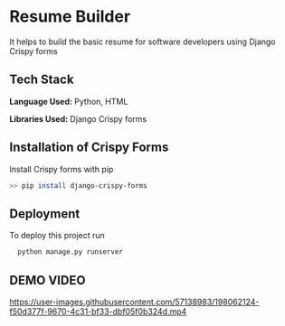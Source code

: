 # Resume Builder

It helps to build the basic resume for software developers using Django Crispy forms

## Tech Stack

**Language Used:** Python, HTML

**Libraries Used:** Django Crispy forms

## Installation of Crispy Forms

Install Crispy forms with pip

```bash
>> pip install django-crispy-forms
```

## Deployment

To deploy this project run

```bash
  python manage.py runserver
```

## DEMO VIDEO

https://user-images.githubusercontent.com/57138983/198062124-f50d377f-9670-4c31-bf33-dbf05f0b324d.mp4

